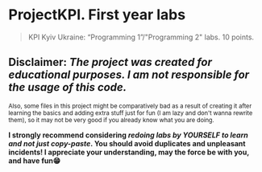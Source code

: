 # ProjectKPI. First year labs

> KPI Kyiv Ukraine: “Programming 1”/"Programming 2" labs. 10 points. 


## Disclaimer: ***The project was created for educational purposes. I am not responsible for the usage of this code.***
<sub> Also, some files in this project might be comparatively bad as a result of creating it after learning the basics and adding extra stuff just for fun (I am lazy and don't wanna rewrite them), so it may not be very good if you already know what you are doing. </sub>


**I strongly recommend considering ***redoing labs by YOURSELF to learn and not just copy-paste***. You should avoid duplicates and unpleasant incidents!
I appreciate your understanding, may the force be with you, and have fun:grin:**

